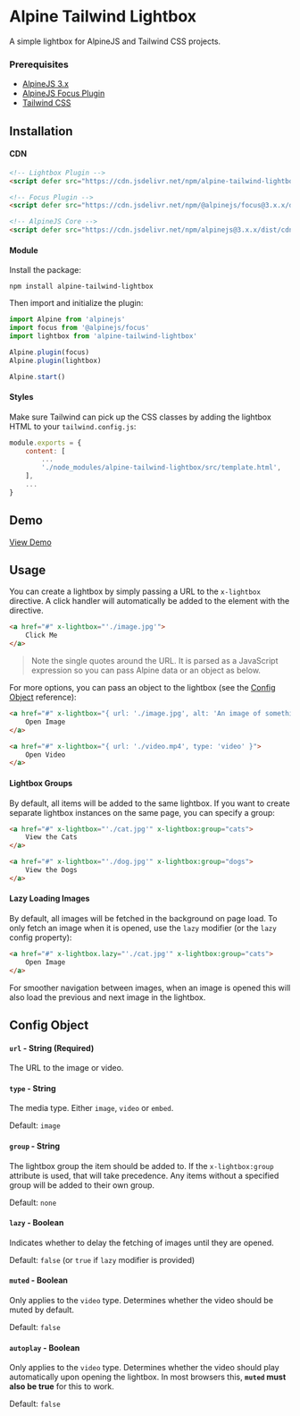 # Alpine Tailwind Lightbox

A simple lightbox for AlpineJS and Tailwind CSS projects.

### Prerequisites

* [AlpineJS 3.x](https://alpinejs.dev/essentials/installation)
* [AlpineJS Focus Plugin](https://alpinejs.dev/plugins/focus)
* [Tailwind CSS](https://tailwindcss.com/docs/installation)

## Installation

#### CDN

```html
<!-- Lightbox Plugin -->
<script defer src="https://cdn.jsdelivr.net/npm/alpine-tailwind-lightbox@1.x.x/dist/alpine-tailwind-lightbox.min.js"></script>

<!-- Focus Plugin -->
<script defer src="https://cdn.jsdelivr.net/npm/@alpinejs/focus@3.x.x/dist/cdn.min.js"></script>

<!-- AlpineJS Core -->
<script defer src="https://cdn.jsdelivr.net/npm/alpinejs@3.x.x/dist/cdn.min.js"></script>
```

#### Module

Install the package:

```shell
npm install alpine-tailwind-lightbox
```

Then import and initialize the plugin:

```js
import Alpine from 'alpinejs'
import focus from '@alpinejs/focus'
import lightbox from 'alpine-tailwind-lightbox'

Alpine.plugin(focus)
Alpine.plugin(lightbox)

Alpine.start()
```

#### Styles

Make sure Tailwind can pick up the CSS classes by adding the lightbox HTML to your `tailwind.config.js`:

```js
module.exports = {
    content: [
        ...
        './node_modules/alpine-tailwind-lightbox/src/template.html',
    ],
    ...
}
```
## Demo

[View Demo](https://oli-laban.github.io/alpine-tailwind-lightbox/)
## Usage

You can create a lightbox by simply passing a URL to the `x-lightbox` directive. A click handler will automatically be added to the element with the directive.

```html
<a href="#" x-lightbox="'./image.jpg'">
    Click Me
</a>
```

> Note the single quotes around the URL. It is parsed as a JavaScript expression so you can pass Alpine data or an object as below.

For more options, you can pass an object to the lightbox (see the [Config Object](#config-object) reference):

```html
<a href="#" x-lightbox="{ url: './image.jpg', alt: 'An image of something' }">
    Open Image
</a>

<a href="#" x-lightbox="{ url: './video.mp4', type: 'video' }">
    Open Video
</a>
```

#### Lightbox Groups

By default, all items will be added to the same lightbox. If you want to create separate lightbox instances on the same page, you can specify a group:

```html
<a href="#" x-lightbox="'./cat.jpg'" x-lightbox:group="cats">
    View the Cats
</a>

<a href="#" x-lightbox="'./dog.jpg'" x-lightbox:group="dogs">
    View the Dogs
</a>
```

#### Lazy Loading Images

By default, all images will be fetched in the background on page load. To only fetch an image when it is opened, use the `lazy` modifier (or the `lazy` config property):

```html
<a href="#" x-lightbox.lazy="'./cat.jpg'" x-lightbox:group="cats">
    Open Image
</a>
```

For smoother navigation between images, when an image is opened this will also load the previous and next image in the lightbox.

## Config Object

#### `url` - String (Required)

The URL to the image or video.

#### `type` - String

The media type. Either `image`, `video` or `embed`.

Default: `image`

#### `group` - String

The lightbox group the item should be added to. If the `x-lightbox:group` attribute is used, that will take precedence. Any items without a specified group will be added to their own group.

Default: `none`

#### `lazy` - Boolean

Indicates whether to delay the fetching of images until they are opened.

Default: `false` (or `true` if `lazy` modifier is provided)

#### `muted` - Boolean

Only applies to the `video` type. Determines whether the video should be muted by default.

Default: `false`

#### `autoplay` - Boolean

Only applies to the `video` type. Determines whether the video should play automatically upon opening the lightbox. In most browsers this, **`muted` must also be true** for this to work.

Default: `false`

